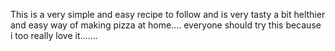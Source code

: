 This is a very simple and easy recipe to follow and is very tasty
a bit helthier and easy way of making pizza at home....
everyone should try this because i too really love it.......